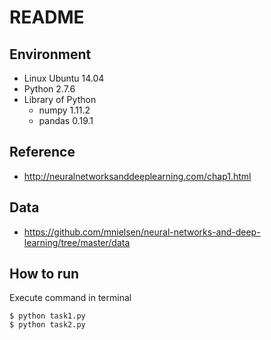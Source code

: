# README

## Environment

* Linux Ubuntu 14.04
* Python 2.7.6
* Library of Python
	- numpy 1.11.2
	- pandas 0.19.1

## Reference
* http://neuralnetworksanddeeplearning.com/chap1.html

## Data
* https://github.com/mnielsen/neural-networks-and-deep-learning/tree/master/data

## How to run

Execute command in terminal
```shell
$ python task1.py
$ python task2.py
```